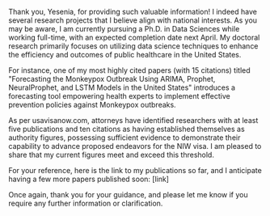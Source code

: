 Thank you, Yesenia, for providing such valuable information! I indeed have several research projects that I believe align with national interests. As you may be aware, I am currently pursuing a Ph.D. in Data Sciences while working full-time, with an expected completion date next April. My doctoral research primarily focuses on utilizing data science techniques to enhance the efficiency and outcomes of public healthcare in the United States.

For instance, one of my most highly cited papers (with 15 citations) titled "Forecasting the Monkeypox Outbreak Using ARIMA, Prophet, NeuralProphet, and LSTM Models in the United States" introduces a forecasting tool empowering health experts to implement effective prevention policies against Monkeypox outbreaks.

As per usavisanow.com, attorneys have identified researchers with at least five publications and ten citations as having established themselves as authority figures, possessing sufficient evidence to demonstrate their capability to advance proposed endeavors for the NIW visa. I am pleased to share that my current figures meet and exceed this threshold.

For your reference, here is the link to my publications so far, and I anticipate having a few more papers published soon: [link]

Once again, thank you for your guidance, and please let me know if you require any further information or clarification.
